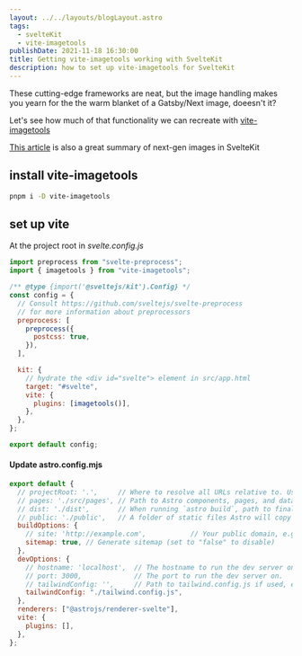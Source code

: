 ```yaml
---
layout: ../../layouts/blogLayout.astro
tags:
  - svelteKit
  - vite-imagetools
publishDate: 2021-11-18 16:30:00
title: Getting vite-imagetools working with SvelteKit
description: how to set up vite-imagetools for SvelteKit
---
```


These cutting-edge frameworks are neat, but the image handling makes you yearn for the the warm blanket of a Gatsby/Next image, doeesn't it?

Let's see how much of that functionality we can recreate with [vite-imagetools](https://github.com/JonasKruckenberg/imagetools/blob/main/docs/guide/getting-started.md)

[This article](https://rodneylab.com/sveltekit-image-plugin/) is also a great summary of next-gen images in SvelteKit

## install vite-imagetools

```bash
pnpm i -D vite-imagetools
```

## set up vite

At the project root in _svelte.config.js_

```javascript
import preprocess from "svelte-preprocess";
import { imagetools } from "vite-imagetools";

/** @type {import('@sveltejs/kit').Config} */
const config = {
  // Consult https://github.com/sveltejs/svelte-preprocess
  // for more information about preprocessors
  preprocess: [
    preprocess({
      postcss: true,
    }),
  ],

  kit: {
    // hydrate the <div id="svelte"> element in src/app.html
    target: "#svelte",
    vite: {
      plugins: [imagetools()],
    },
  },
};

export default config;
```

#### Update astro.config.mjs

```js
export default {
  // projectRoot: '.',     // Where to resolve all URLs relative to. Useful if you have a monorepo project.
  // pages: './src/pages', // Path to Astro components, pages, and data
  // dist: './dist',       // When running `astro build`, path to final static output
  // public: './public',   // A folder of static files Astro will copy to the root. Useful for favicons, images, and other files that don’t need processing.
  buildOptions: {
    // site: 'http://example.com',           // Your public domain, e.g.: https://my-site.dev/. Used to generate sitemaps and canonical URLs.
    sitemap: true, // Generate sitemap (set to "false" to disable)
  },
  devOptions: {
    // hostname: 'localhost',  // The hostname to run the dev server on.
    // port: 3000,             // The port to run the dev server on.
    // tailwindConfig: '',     // Path to tailwind.config.js if used, e.g. './tailwind.config.js'
    tailwindConfig: "./tailwind.config.js",
  },
  renderers: ["@astrojs/renderer-svelte"],
  vite: {
    plugins: [],
  },
};
```
